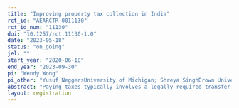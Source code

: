 ```yaml
---
title: "Improving property tax collection in India"
rct_id: "AEARCTR-0011130"
rct_id_num: "11130"
doi: "10.1257/rct.11130-1.0"
date: "2023-05-18"
status: "on_going"
jel: ""
start_year: "2020-06-18"
end_year: "2023-09-30"
pi: "Wendy Wong"
pi_other: "Yusuf NeggersUniversity of Michigan; Shreya SinghBrown University"
abstract: "Paying taxes typically involves a legally-required transfer of personal resources to the government to fund activities including the provision of public services. In developing countries, states often have limited capacity to collect taxes because tax authorities themselves are commonly under-funded and because the public may not be accustomed to paying taxes. In our study setting, we examine whether sending different types of messages to property owners from a property tax collection agency can improve the collection of tax revenue. The different messages provide information on the ease of the tax collection process, appeal to the public benefits of tax collection, and/or provide information on deadlines related to discounts and penalties applied to the tax assessment."
layout: registration
---
```


